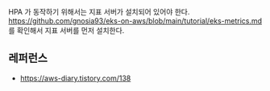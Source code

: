 
HPA 가 동작하기 위해서는 지표 서버가 설치되어 있어야 한다. https://github.com/gnosia93/eks-on-aws/blob/main/tutorial/eks-metrics.md 를 확인해서 지표 서버를 먼저 설치한다. 

## 레퍼런스 ##

* https://aws-diary.tistory.com/138
